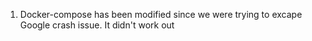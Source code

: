 1. Docker-compose has been modified since we were trying to excape Google crash issue. It didn't work out

